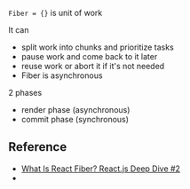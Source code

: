 `Fiber = {}` is unit of work

It can
* split work into chunks and prioritize tasks
* pause work and come back to it later
* reuse work or abort it if it's not needed
* Fiber is asynchronous

2 phases
* render phase (asynchronous)
* commit phase (synchronous)


## Reference
* [What Is React Fiber? React.js Deep Dive #2](https://www.youtube.com/watch?v=0ympFIwQFJw)
* 